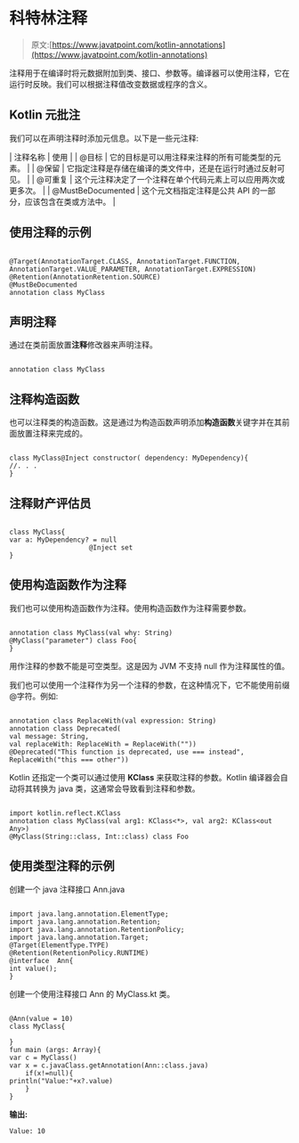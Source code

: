 # 科特林注释

> 原文:[https://www.javatpoint.com/kotlin-annotations](https://www.javatpoint.com/kotlin-annotations)

注释用于在编译时将元数据附加到类、接口、参数等。编译器可以使用注释，它在运行时反映。我们可以根据注释值改变数据或程序的含义。

## Kotlin 元批注

我们可以在声明注释时添加元信息。以下是一些元注释:

| 注释名称 | 使用 |
| @目标 | 它的目标是可以用注释来注释的所有可能类型的元素。 |
| @保留 | 它指定注释是存储在编译的类文件中，还是在运行时通过反射可见。 |
| @可重复 | 这个元注释决定了一个注释在单个代码元素上可以应用两次或更多次。 |
| @MustBeDocumented | 这个元文档指定注释是公共 API 的一部分，应该包含在类或方法中。 |

## 使用注释的示例

```

@Target(AnnotationTarget.CLASS, AnnotationTarget.FUNCTION,
AnnotationTarget.VALUE_PARAMETER, AnnotationTarget.EXPRESSION)
@Retention(AnnotationRetention.SOURCE)
@MustBeDocumented
annotation class MyClass

```

## 声明注释

通过在类前面放置**注释**修改器来声明注释。

```

annotation class MyClass

```

## 注释构造函数

也可以注释类的构造函数。这是通过为构造函数声明添加**构造函数**关键字并在其前面放置注释来完成的。

```

class MyClass@Inject constructor( dependency: MyDependency){
//. . . 
} 

```

## 注释财产评估员

```

class MyClass{
var a: MyDependency? = null
                    @Inject set
}

```

## 使用构造函数作为注释

我们也可以使用构造函数作为注释。使用构造函数作为注释需要参数。

```

annotation class MyClass(val why: String)
@MyClass("parameter") class Foo{
}

```

用作注释的参数不能是可空类型。这是因为 JVM 不支持 null 作为注释属性的值。

我们也可以使用一个注释作为另一个注释的参数，在这种情况下，它不能使用前缀@字符。例如:

```

annotation class ReplaceWith(val expression: String)
annotation class Deprecated(
val message: String,
val replaceWith: ReplaceWith = ReplaceWith(""))
@Deprecated("This function is deprecated, use === instead", ReplaceWith("this === other"))

```

Kotlin 还指定一个类可以通过使用 **KClass** 来获取注释的参数。Kotlin 编译器会自动将其转换为 java 类，这通常会导致看到注释和参数。

```

import kotlin.reflect.KClass
annotation class MyClass(val arg1: KClass<*>, val arg2: KClass<out Any>)
@MyClass(String::class, Int::class) class Foo

```

## 使用类型注释的示例

创建一个 java 注释接口 Ann.java

```

import java.lang.annotation.ElementType;
import java.lang.annotation.Retention;
import java.lang.annotation.RetentionPolicy;
import java.lang.annotation.Target;
@Target(ElementType.TYPE)
@Retention(RetentionPolicy.RUNTIME)
@interface  Ann{
int value();
}

```

创建一个使用注释接口 Ann 的 MyClass.kt 类。

```

@Ann(value = 10)
class MyClass{

}
fun main (args: Array){
var c = MyClass()
var x = c.javaClass.getAnnotation(Ann::class.java)
    if(x!=null){
println("Value:"+x?.value)
    }
} 
```

**输出:**

```
Value: 10

```
